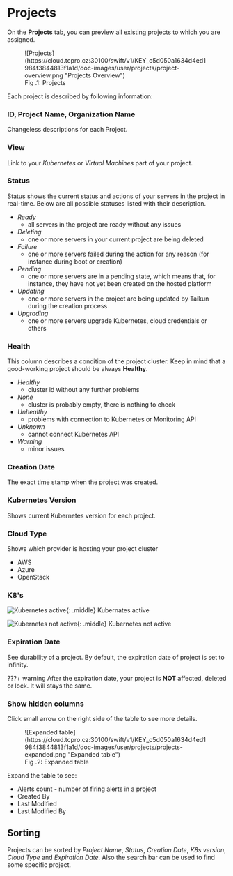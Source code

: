 # Projects

On the **Projects** tab, you can preview all existing projects to which you are assigned.

<figure markdown>
  ![Projects](https://cloud.tcpro.cz:30100/swift/v1/KEY_c5d050a1634d4ed1984f3844813f1a1d/doc-images/user/projects/project-overview.png "Projects Overview")
  <figcaption>Fig .1: Projects</figcaption>
</figure>

Each project is described by following information:

### **ID, Project Name, Organization Name**

Changeless descriptions for each Project.

### **View**
Link to your *Kubernetes* or *Virtual Machines* part of your project.

### **Status**

Status shows the current status and actions of your servers in the project in real-time. Below are all possible statuses listed with their description.

* *Ready*
    * all servers in the project are ready without any issues
* *Deleting*
    * one or more servers in your current project are being deleted
* *Failure*
    * one or more servers failed during the action for any reason (for instance during boot or creation)
* *Pending*
    * one or more servers are in a pending state, which means that, for instance, they have not yet been created on the hosted platform
* *Updating*
    * one or more servers in the project are being updated by Taikun during the creation process
* *Upgrading*
    * one or more servers upgrade Kubernetes, cloud credentials or others

### **Health**

This column describes a condition of the project cluster. Keep in mind that a good-working project should be always **Healthy**.

* *Healthy*
    * cluster id without any further problems
* *None*
    * cluster is probably empty, there is nothing to check
* *Unhealthy*
    * problems with connection to Kubernetes or Monitoring API
* *Unknown*
    * cannot connect Kubernetes API
* *Warning*
    * minor issues

### **Creation Date**

The exact time stamp when the project was created.

### **Kubernetes Version**

Shows current Kubernetes version for each project.

### **Cloud Type**

Shows which provider is hosting your project cluster

* AWS
* Azure
* OpenStack

### **K8's**

![Kubernetes active](https://cloud.tcpro.cz:30100/swift/v1/KEY_c5d050a1634d4ed1984f3844813f1a1d/doc-images/icons/kubernetes.png){: .middle} Kubernates active

![Kubernetes not active](https://cloud.tcpro.cz:30100/swift/v1/KEY_c5d050a1634d4ed1984f3844813f1a1d/doc-images/icons/kubernetes-not-active.png){: .middle} Kubernetes not active

### **Expiration Date**

See durability of a project. By default, the expiration date of project is set to infinity.

???+ warning
	After the expiration date, your project is **NOT** affected, deleted or lock. It will stays the same.

### **Show hidden columns**

Click small arrow on the right side of the table to see more details.

<figure markdown>
  ![Expanded table](https://cloud.tcpro.cz:30100/swift/v1/KEY_c5d050a1634d4ed1984f3844813f1a1d/doc-images/user/projects/projects-expanded.png "Expanded table")
  <figcaption>Fig .2: Expanded table</figcaption>
</figure>

Expand the table to see:

* Alerts count - number of firing alerts in a project
* Created By
* Last Modified
* Last Modified By

## **Sorting**

Projects can be sorted by *Project Name*, *Status*, *Creation Date*, *K8s version*, *Cloud Type* and *Expiration Date*. Also the search bar can be used to find some specific project.
